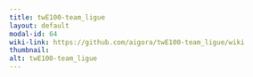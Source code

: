```yaml
---
title: twE100-team_ligue
layout: default
modal-id: 64
wiki-link: https://github.com/aigora/twE100-team_ligue/wiki
thumbnail: 
alt: twE100-team_ligue
---
```


